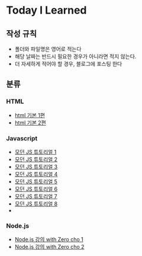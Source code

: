 # Today I Learned

## 작성 규칙
- 폴더와 파일명은 영어로 적는다
- 해당 날짜는 반드시 필요한 경우가 아니라면 적지 않는다.
- 더 자세하게 적어야 할 경우, 블로그에 포스팅 한다

## 분류

### HTML
- [html 기본 1편](https://github.com/sirin0762/TIL/blob/main/HTML/html_1.md)
- [html 기본 2편](https://github.com/sirin0762/TIL/blob/main/HTML/html_2.md)

### Javascript
- [모던 JS 튜토리얼 1](https://github.com/sirin0762/TIL/blob/main/Javascript/1_javascript.md)
- [모던 JS 튜토리얼 2](https://github.com/sirin0762/TIL/blob/main/Javascript/2_javascript.md)
- [모던 JS 튜토리얼 3](https://github.com/sirin0762/TIL/blob/main/Javascript/3_javascript.md)
- [모던 JS 튜토리얼 4](https://github.com/sirin0762/TIL/blob/main/Javascript/4_javascript.md)
- [모던 JS 튜토리얼 5](https://github.com/sirin0762/TIL/blob/main/Javascript/5_javascript.md)
- [모던 JS 튜토리얼 6](https://github.com/sirin0762/TIL/blob/main/Javascript/6_javascript.md)
- [모던 JS 튜토리얼 7](https://github.com/sirin0762/TIL/blob/main/Javascript/7_javascript.md)
- [모던 JS 튜토리얼 8](https://github.com/sirin0762/TIL/blob/main/Javascript/8_javascript.md)
- 


### Node.js
- [Node.js 강의 with Zero cho 1](https://github.com/sirin0762/TIL/blob/main/Nodejs/1_start_node.md)
- [Node.js 강의 with Zero cho 2](https://github.com/sirin0762/TIL/blob/main/Nodejs/2_javascript.md)
